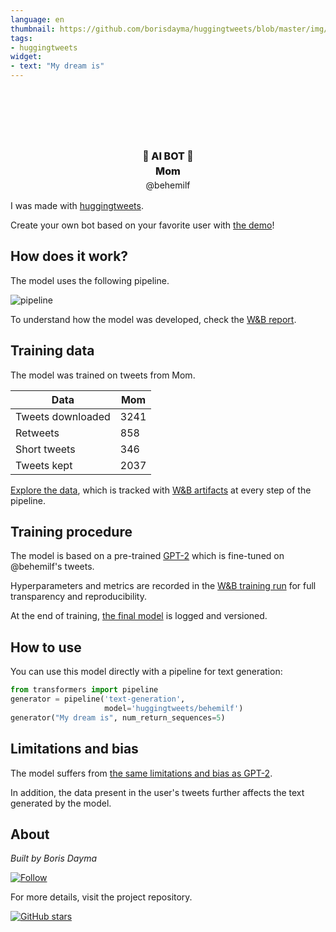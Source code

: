 ```yaml
---
language: en
thumbnail: https://github.com/borisdayma/huggingtweets/blob/master/img/logo.png?raw=true
tags:
- huggingtweets
widget:
- text: "My dream is"
---
```


<div class="inline-flex flex-col" style="line-height: 1.5;">
    <div class="flex">
        <div
			style="display:inherit; margin-left: 4px; margin-right: 4px; width: 92px; height:92px; border-radius: 50%; background-size: cover; background-image: url(&#39;https://pbs.twimg.com/profile_images/1404753773939990533/2Ol60_sO_400x400.jpg&#39;)">
        </div>
        <div
            style="display:none; margin-left: 4px; margin-right: 4px; width: 92px; height:92px; border-radius: 50%; background-size: cover; background-image: url(&#39;&#39;)">
        </div>
        <div
            style="display:none; margin-left: 4px; margin-right: 4px; width: 92px; height:92px; border-radius: 50%; background-size: cover; background-image: url(&#39;&#39;)">
        </div>
    </div>
    <div style="text-align: center; margin-top: 3px; font-size: 16px; font-weight: 800">🤖 AI BOT 🤖</div>
    <div style="text-align: center; font-size: 16px; font-weight: 800">Mom</div>
    <div style="text-align: center; font-size: 14px;">@behemilf</div>
</div>

I was made with [huggingtweets](https://github.com/borisdayma/huggingtweets).

Create your own bot based on your favorite user with [the demo](https://colab.research.google.com/github/borisdayma/huggingtweets/blob/master/huggingtweets-demo.ipynb)!

## How does it work?

The model uses the following pipeline.

![pipeline](https://github.com/borisdayma/huggingtweets/blob/master/img/pipeline.png?raw=true)

To understand how the model was developed, check the [W&B report](https://wandb.ai/wandb/huggingtweets/reports/HuggingTweets-Train-a-Model-to-Generate-Tweets--VmlldzoxMTY5MjI).

## Training data

The model was trained on tweets from Mom.

| Data | Mom |
| --- | --- |
| Tweets downloaded | 3241 |
| Retweets | 858 |
| Short tweets | 346 |
| Tweets kept | 2037 |

[Explore the data](https://wandb.ai/wandb/huggingtweets/runs/34zvujdl/artifacts), which is tracked with [W&B artifacts](https://docs.wandb.com/artifacts) at every step of the pipeline.

## Training procedure

The model is based on a pre-trained [GPT-2](https://huggingface.co/gpt2) which is fine-tuned on @behemilf's tweets.

Hyperparameters and metrics are recorded in the [W&B training run](https://wandb.ai/wandb/huggingtweets/runs/ss8n55dy) for full transparency and reproducibility.

At the end of training, [the final model](https://wandb.ai/wandb/huggingtweets/runs/ss8n55dy/artifacts) is logged and versioned.

## How to use

You can use this model directly with a pipeline for text generation:

```python
from transformers import pipeline
generator = pipeline('text-generation',
                     model='huggingtweets/behemilf')
generator("My dream is", num_return_sequences=5)
```

## Limitations and bias

The model suffers from [the same limitations and bias as GPT-2](https://huggingface.co/gpt2#limitations-and-bias).

In addition, the data present in the user's tweets further affects the text generated by the model.

## About

*Built by Boris Dayma*

[![Follow](https://img.shields.io/twitter/follow/borisdayma?style=social)](https://twitter.com/intent/follow?screen_name=borisdayma)

For more details, visit the project repository.

[![GitHub stars](https://img.shields.io/github/stars/borisdayma/huggingtweets?style=social)](https://github.com/borisdayma/huggingtweets)
